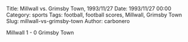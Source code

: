 Title: Millwall vs. Grimsby Town, 1993/11/27
Date: 1993/11/27 00:00
Category: sports
Tags: football, football scores, Millwall, Grimsby Town
Slug: millwall-vs-grimsby-town
Author: carbonero


Millwall 1 - 0 Grimsby Town
